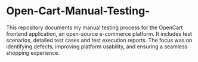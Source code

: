 # Open-Cart-Manual-Testing-
This repository documents my manual testing process for the OpenCart frontend application, an open-source e-commerce platform. It includes test scenarios, detailed test cases and test execution reports. The focus was on identifying defects, improving platform usability, and ensuring a seamless shopping experience.
